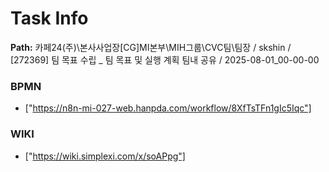 # Task Info

**Path:** 카페24(주)\본사사업장\[CG]MI본부\MIH그룹\CVC팀\팀장 / skshin / [272369] 팀 목표 수립 _ 팀 목표 및 실행 계획 팀내 공유 / 2025-08-01_00-00-00

### BPMN
- ["https://n8n-mi-027-web.hanpda.com/workflow/8XfTsTFn1gIc5Iqc"]

### WIKI
- ["https://wiki.simplexi.com/x/soAPpg"]

